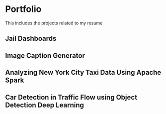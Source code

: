 # Portfolio
This includes the projects related to my resume
## Jail Dashboards

## Image Caption Generator

## Analyzing New York City Taxi Data Using Apache Spark

## Car Detection in Traffic Flow using Object Detection Deep Learning
